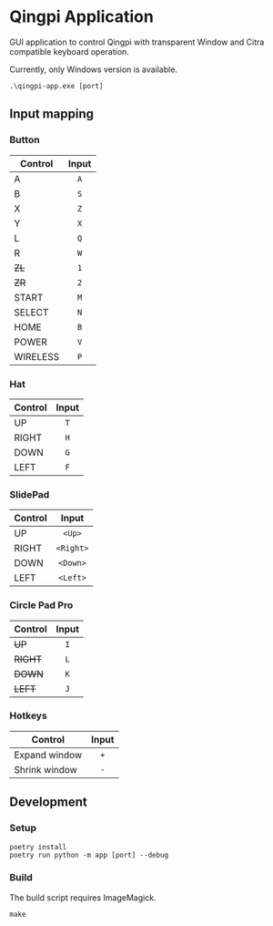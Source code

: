 # Qingpi Application

GUI application to control Qingpi with transparent Window and Citra compatible keyboard operation.

Currently, only Windows version is available.

```
.\qingpi-app.exe [port]
```

## Input mapping

### Button

| Control  | Input |
| -------- | :---: |
| A        |  `A`  |
| B        |  `S`  |
| X        |  `Z`  |
| Y        |  `X`  |
| L        |  `Q`  |
| R        |  `W`  |
| ~~ZL~~   |  `1`  |
| ~~ZR~~   |  `2`  |
| START    |  `M`  |
| SELECT   |  `N`  |
| HOME     |  `B`  |
| POWER    |  `V`  |
| WIRELESS |  `P`  |

### Hat

| Control | Input |
| ------- | :---: |
| UP      |  `T`  |
| RIGHT   |  `H`  |
| DOWN    |  `G`  |
| LEFT    |  `F`  |

### SlidePad

| Control |   Input   |
| ------- | :-------: |
| UP      |  `<Up>`   |
| RIGHT   | `<Right>` |
| DOWN    | `<Down>`  |
| LEFT    | `<Left>`  |

### Circle Pad Pro

| Control   | Input |
| --------- | :---: |
| ~~UP~~    |  `I`  |
| ~~RIGHT~~ |  `L`  |
| ~~DOWN~~  |  `K`  |
| ~~LEFT~~  |  `J`  |

### Hotkeys

| Control       | Input |
| ------------- | :---: |
| Expand window |  `+`  |
| Shrink window |  `-`  |

## Development

### Setup

```
poetry install
poetry run python -m app [port] --debug
```

### Build

The build script requires ImageMagick.

```
make
```